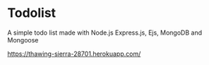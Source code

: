 # Todolist
A simple todo list made with Node.js Express.js, Ejs, MongoDB and Mongoose

https://thawing-sierra-28701.herokuapp.com/
